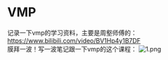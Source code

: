 # VMP 
记录一下vmp的学习资料，主要是周壑师傅的：https://www.bilibili.com/video/BV1Hp4y1B7DF  
膜拜一波！写一波笔记跟一下vmp的这个课程： 
![1.png](https://i.loli.net/2020/12/29/8WNZ41suyDLPE7z.jpg)
